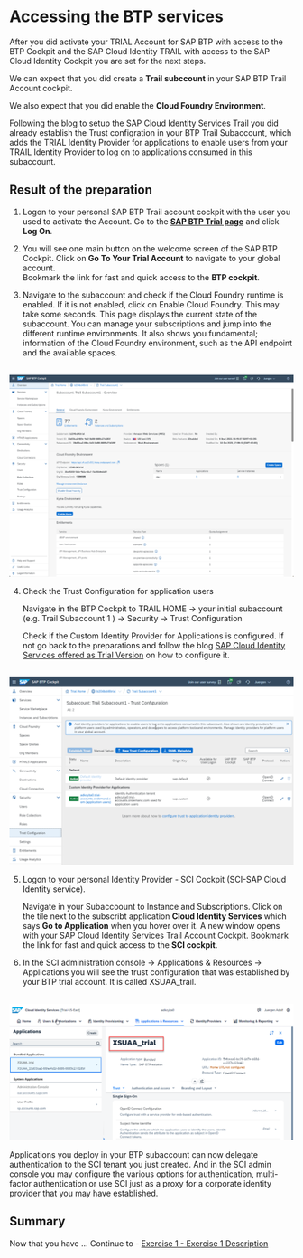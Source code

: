 # Accessing the BTP services

After you did activate your TRIAL Account for SAP BTP with access to the BTP Cockpit and the SAP Cloud Identity TRAIL with access to the SAP Cloud Identity Cockpit you are set for the next steps.

We can expect that you did create a **Trail subccount** in your SAP BTP Trail Account cockpit.

We also expect that you did enable the **Cloud Foundry Environment**.

Following the blog to setup the SAP Cloud Identity Services Trail you did already establish the Trust configration in your BTP Trail Subaccount, which adds the TRIAL Identity Provider  for applications to enable users from your TRAIL Identity Provider to log on to applications consumed in this subaccount.

## Result of the preparation

1. Logon to your personal SAP BTP Trail account cockpit with the user you used to activate the Account. Go to the [**SAP BTP Trial page**](https://account.hanatrial.ondemand.com/trial/#/home/trial) and click **Log On**.

2. You will see one main button on the welcome screen of the SAP BTP Cockpit. Click on **Go To Your Trial Account** to navigate to your global account.  
   Bookmark the link for fast and quick access to the **BTP cockpit**.

3. Navigate to the subaccount and check if the Cloud Foundry runtime is enabled. If it is not enabled, click on Enable Cloud Foundry. This may take some seconds. This page displays the current state of the subaccount. You can manage your subscriptions and jump into the different runtime environments. It also shows you fundamental; information of the Cloud Foundry environment, such as the API endpoint and the available spaces.

<br>![](/exercises/ex0/images/Subaccount%20Overview.png)

4. Check the Trust Configuration for application users

   Navigate in the  BTP Cockpit to TRAIL HOME -> your initial subaccount (e.g. Trail Subaccount 1 ) -> Security -> Trust Configuration

   Check if the Custom Identity Provider for Applications is configured. If not go back to the preparations and follow the blog [SAP Cloud Identity Services offered as Trial Version](https://blogs.sap.com/2023/04/13/sap-cloud-identity-services-offered-as-trial-version/) on how to configure it.

<br>![](/exercises/ex0/images/Subaccoount1_TrustConfiguration.png)

5. Logon to your personal Identity Provider - SCI Cockpit (SCI-SAP Cloud Identity service).

   Navigate in your Subaccoount to Instance and Subscriptions. Click on the tile next to the subscribt application **Cloud Identity Services** which says **Go to Application** when you hover over it. A new window opens with your SAP Cloud Identity Services Trail Account Cockpit. Bookmark the link for fast and quick access to the **SCI cockpit**.

6. In the SCI administration console -> Applications & Resources -> Applications you will see the trust configuration that was established by your BTP trial account. It is called XSUAA_trail.

<br>![](/exercises/ex0/images/SCI_XSUAA_trial.png)

   Applications you deploy in your BTP subaccount can now delegate authentication to the SCI tenant you just created. And in the SCI admin console you may configure the various options for authentication, multi-factor authentication or use SCI just as a proxy for a corporate identity provider that you may have established.

## Summary

Now that you have ... 
Continue to - [Exercise 1 - Exercise 1 Description](../ex1/README.md)
